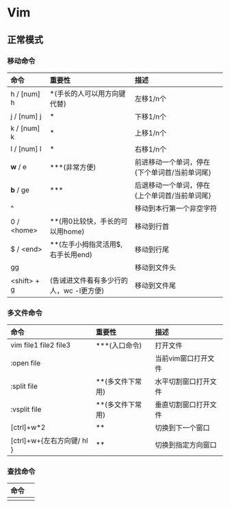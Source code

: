 # Vim

## 正常模式

### 移动命令

| 命令 | 重要性 | 描述 |
| :--- | :--- | :--- |
| h / \[num\] h | \*\(手长的人可以用方向键代替\) | 左移1/n个 |
| j / \[num\] j | \* | 下移1/n个 |
| k / \[num\] k | \* | 上移1/n个 |
| l / \[num\] l | \* | 右移1/n个 |
| **w** / e | \*\*\*\(非常方便\) | 前进移动一个单词，停在{下个单词首/当前单词尾} |
| **b** / ge | \*\*\* | 后退移动一个单词，停在{上个单词首/当前单词尾} |
| ^ |  | 移动到本行第一个非空字符 |
| 0 / &lt;home&gt; | \*\*\(用0比较快，手长的可以用home\) | 移动到行首 |
| $ / &lt;end&gt; | \*\*\(左手小拇指灵活用$, 右手长用end\) | 移动到行尾 |
| gg |  | 移动到文件头 |
| &lt;shift&gt; + g | \(告诫进文件看有多少行的人，wc -l更方便\) | 移动到文件尾 |

### 多文件命令

| 命令 | 重要性 | 描述 |
| :--- | :--- | :--- |
| vim file1 file2 file3 | \*\*\*\(入口命令\) | 打开文件 |
| :open file |  | 当前vim窗口打开文件 |
| :split file | \*\*\(多文件下常用\) | 水平切割窗口打开文件 |
| :vsplit file | \*\*\(多文件下常用\) | 垂直切割窗口打开文件 |
| \[ctrl\]+w\*2 | \*\* | 切换到下一个窗口 |
| \[ctrl\]+w+{左右方向键/ hl } | \*\* | 切换到指定方向窗口 |

### 查找命令

| 命令 |  |
| :--- | :--- |
|  |  |



